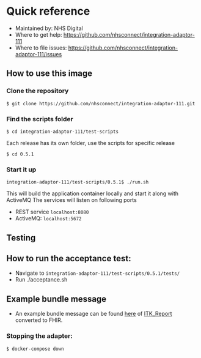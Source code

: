 # Quick reference
- Maintained by: NHS Digital
- Where to get help: https://github.com/nhsconnect/integration-adaptor-111
- Where to file issues: https://github.com/nhsconnect/integration-adaptor-111/issues
  
## How to use this image

### Clone the repository

`$ git clone https://github.com/nhsconnect/integration-adaptor-111.git`

### Find the scripts folder

`$ cd integration-adaptor-111/test-scripts`

Each release has its own folder, use the scripts for specific release

`$ cd 0.5.1`

### Start it up

`integration-adaptor-111/test-scripts/0.5.1$ ./run.sh`

This will build the application container locally and start it along with ActiveMQ
The services will listen on following ports

* REST service `localhost:8080`
* ActiveMQ: `localhost:5672`

## Testing

## How to run the acceptance test:
* Navigate to `integration-adaptor-111/test-scripts/0.5.1/tests/`
* Run ./acceptance.sh

## Example bundle message 
* An example bundle message can be found [here](./example_FHIR_bundle_message.json) of [ITK_Report](./service/src/integration-test/resources/xml/ITK_Report_request.xml) converted to FHIR. 

### Stopping the adapter:

`$ docker-compose down`